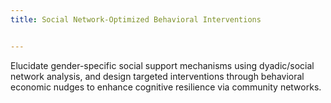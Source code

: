 ```yaml
---
title: Social Network-Optimized Behavioral Interventions


---
```


Elucidate gender-specific social support mechanisms using dyadic/social network analysis, and design targeted interventions through behavioral economic nudges to enhance cognitive resilience via community networks.

<!--more-->



